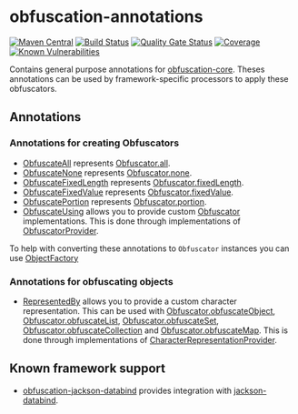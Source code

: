 # obfuscation-annotations
[![Maven Central](https://img.shields.io/maven-central/v/com.github.robtimus/obfuscation-annotations)](https://search.maven.org/artifact/com.github.robtimus/obfuscation-annotations)
[![Build Status](https://github.com/robtimus/obfuscation-annotations/actions/workflows/build.yml/badge.svg)](https://github.com/robtimus/obfuscation-annotations/actions/workflows/build.yml)
[![Quality Gate Status](https://sonarcloud.io/api/project_badges/measure?project=com.github.robtimus%3Aobfuscation-annotations&metric=alert_status)](https://sonarcloud.io/summary/overall?id=com.github.robtimus%3Aobfuscation-annotations)
[![Coverage](https://sonarcloud.io/api/project_badges/measure?project=com.github.robtimus%3Aobfuscation-annotations&metric=coverage)](https://sonarcloud.io/summary/overall?id=com.github.robtimus%3Aobfuscation-annotations)
[![Known Vulnerabilities](https://snyk.io/test/github/robtimus/obfuscation-annotations/badge.svg)](https://snyk.io/test/github/robtimus/obfuscation-annotations)

Contains general purpose annotations for [obfuscation-core](https://robtimus.github.io/obfuscation-core). Theses annotations can be used by framework-specific processors to apply these obfuscators.

## Annotations

### Annotations for creating Obfuscators

* [ObfuscateAll](https://robtimus.github.io/obfuscation-annotations/apidocs/com/github/robtimus/obfuscation/annotation/ObfuscateAll.html) represents [Obfuscator.all](https://robtimus.github.io/obfuscation-core/apidocs/com/github/robtimus/obfuscation/Obfuscator.html#all-char-).
* [ObfuscateNone](https://robtimus.github.io/obfuscation-annotations/apidocs/com/github/robtimus/obfuscation/annotation/ObfuscateNone.html) represents [Obfuscator.none](https://robtimus.github.io/obfuscation-core/apidocs/com/github/robtimus/obfuscation/Obfuscator.html#none--).
* [ObfuscateFixedLength](https://robtimus.github.io/obfuscation-annotations/apidocs/com/github/robtimus/obfuscation/annotation/ObfuscateFixedLength.html) represents [Obfuscator.fixedLength](https://robtimus.github.io/obfuscation-core/apidocs/com/github/robtimus/obfuscation/Obfuscator.html#fixedLength-int-char-).
* [ObfuscateFixedValue](https://robtimus.github.io/obfuscation-annotations/apidocs/com/github/robtimus/obfuscation/annotation/ObfuscateFixedValue.html) represents [Obfuscator.fixedValue](https://robtimus.github.io/obfuscation-core/apidocs/com/github/robtimus/obfuscation/Obfuscator.html#fixedValue-java.lang.String-).
* [ObfuscatePortion](https://robtimus.github.io/obfuscation-annotations/apidocs/com/github/robtimus/obfuscation/annotation/ObfuscatePortion.html) represents [Obfuscator.portion](https://robtimus.github.io/obfuscation-core/apidocs/com/github/robtimus/obfuscation/Obfuscator.html#portion--).
* [ObfuscateUsing](https://robtimus.github.io/obfuscation-annotations/apidocs/com/github/robtimus/obfuscation/annotation/ObfuscateUsing.html) allows you to provide custom [Obfuscator](https://robtimus.github.io/obfuscation-core/apidocs/com/github/robtimus/obfuscation/Obfuscator.html) implementations. This is done through implementations of [ObfuscatorProvider](https://robtimus.github.io/obfuscation-annotations/apidocs/com/github/robtimus/obfuscation/annotation/ObfuscatorProvider.html).

To help with converting these annotations to `Obfuscator` instances you can use [ObjectFactory](https://robtimus.github.io/obfuscation-annotations/apidocs/com/github/robtimus/obfuscation/annotation/ObjectFactory.html)

### Annotations for obfuscating objects

* [RepresentedBy](https://robtimus.github.io/obfuscation-annotations/apidocs/com/github/robtimus/obfuscation/annotation/RepresentedBy.html) allows you to provide a custom character representation. This can be used with [Obfuscator.obfuscateObject](https://robtimus.github.io/obfuscation-core/apidocs/com/github/robtimus/obfuscation/Obfuscator.html#obfuscateObject-T-java.util.function.Supplier-), [Obfuscator.obfuscateList](https://robtimus.github.io/obfuscation-core/apidocs/com/github/robtimus/obfuscation/Obfuscator.html#obfuscateList-java.util.List-java.util.function.Function-), [Obfuscator.obfuscateSet](https://robtimus.github.io/obfuscation-core/apidocs/com/github/robtimus/obfuscation/Obfuscator.html#obfuscateSet-java.util.Set-java.util.function.Function-), [Obfuscator.obfuscateCollection](https://robtimus.github.io/obfuscation-core/apidocs/com/github/robtimus/obfuscation/Obfuscator.html#obfuscateCollection-java.util.Collection-java.util.function.Function-) and [Obfuscator.obfuscateMap](https://robtimus.github.io/obfuscation-core/apidocs/com/github/robtimus/obfuscation/Obfuscator.html#obfuscateMap-java.util.Map-java.util.function.Function-). This is done through implementations of [CharacterRepresentationProvider](https://robtimus.github.io/obfuscation-annotations/apidocs/com/github/robtimus/obfuscation/annotation/CharacterRepresentationProvider.html).

## Known framework support

* [obfuscation-jackson-databind](https://robtimus.github.io/obfuscation-jackson-databind/) provides integration with [jackson-databind](https://github.com/FasterXML/jackson-databind).
